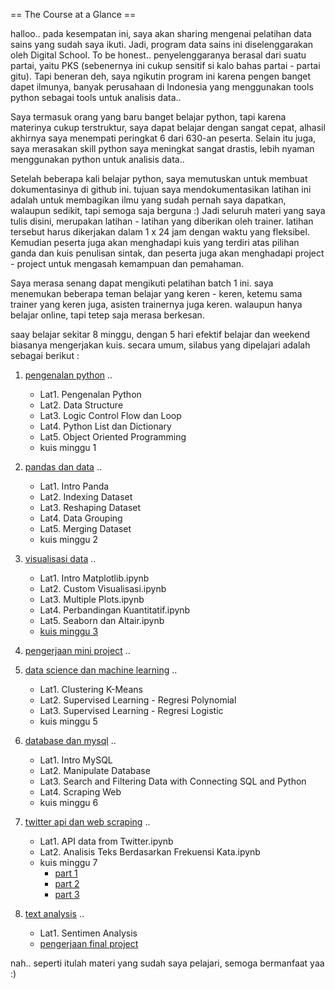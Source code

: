 == The Course at a Glance ==

halloo.. pada kesempatan ini, saya akan sharing mengenai pelatihan data sains yang sudah saya ikuti. Jadi, program data sains ini diselenggarakan oleh Digital School. To be honest.. penyelenggaranya berasal dari suatu partai, yaitu PKS (sebenernya ini cukup sensitif si kalo bahas partai - partai gitu). Tapi beneran deh, saya ngikutin program ini karena pengen banget dapet ilmunya, banyak perusahaan di Indonesia yang menggunakan tools python sebagai tools untuk analisis data..

Saya termasuk orang yang baru banget belajar python, tapi karena materinya cukup terstruktur, saya dapat belajar dengan sangat cepat, alhasil akhirnya saya menempati peringkat 6 dari 630-an peserta. Selain itu juga, saya merasakan skill python saya meningkat sangat drastis, lebih nyaman menggunakan python untuk analisis data..

Setelah beberapa kali belajar python, saya memutuskan untuk membuat dokumentasinya di github ini. tujuan saya mendokumentasikan latihan ini adalah untuk membagikan ilmu yang sudah pernah saya dapatkan, walaupun sedikit, tapi semoga saja berguna :) Jadi seluruh materi yang saya tulis disini, merupakan latihan - latihan yang diberikan oleh trainer. latihan tersebut harus dikerjakan dalam 1 x 24 jam dengan waktu yang fleksibel. Kemudian peserta juga akan menghadapi kuis yang terdiri atas pilihan ganda dan kuis penulisan sintak, dan peserta juga akan menghadapi project - project untuk mengasah kemampuan dan pemahaman.

Saya merasa senang dapat mengikuti pelatihan batch 1 ini. saya menemukan beberapa teman belajar yang keren - keren, ketemu sama trainer yang keren juga, asisten trainernya juga keren. walaupun hanya belajar online, tapi tetep saja merasa berkesan.

saay belajar sekitar 8 minggu, dengan 5 hari efektif belajar dan weekend biasanya mengerjakan kuis. secara umum, silabus yang dipelajari adalah sebagai berikut :

1. [pengenalan python](https://github.com/mrifqia67/Course-Data-Science/tree/main/1.%20Pengenalan%20Python) ..
   - Lat1. Pengenalan Python
   - Lat2. Data Structure
   - Lat3. Logic Control Flow dan Loop
   - Lat4. Python List dan Dictionary
   - Lat5. Object Oriented Programming
   - kuis minggu 1 

2. [pandas dan data](https://github.com/mrifqia67/Course-Data-Science/tree/main/2.%20Pandas%20dan%20Data) ..
   - Lat1. Intro Panda
   - Lat2. Indexing Dataset
   - Lat3. Reshaping Dataset
   - Lat4. Data Grouping
   - Lat5. Merging Dataset
   - kuis minggu 2

3. [visualisasi data](https://github.com/mrifqia67/Course-Data-Science/tree/main/3.%20Visualisasi) ..
   - Lat1. Intro Matplotlib.ipynb
   - Lat2. Custom Visualisasi.ipynb
   - Lat3. Multiple Plots.ipynb
   - Lat4. Perbandingan Kuantitatif.ipynb
   - Lat5. Seaborn dan Altair.ipynb
   - [kuis minggu 3](https://github.com/mrifqia67/Course-Data-Science/blob/main/8.%20Quizz/Quiz3_Pekan3.ipynb)

4. [pengerjaan mini project](https://github.com/mrifqia67/Course-Data-Science/blob/main/9.%20Project/1.%20mini_project_muhammadrifqi842.ipynb) ..

5. [data science dan machine learning](https://github.com/mrifqia67/Course-Data-Science/tree/main/4.%20Data%20Science%20dan%20Machine%20Learning) ..
   - Lat1. Clustering K-Means
   - Lat2. Supervised Learning - Regresi Polynomial
   - Lat3. Supervised Learning - Regresi Logistic
   - kuis minggu 5

6. [database dan mysql](https://github.com/mrifqia67/Course-Data-Science/tree/main/5.%20Database%20dan%20MySQL) ..
   - Lat1. Intro MySQL
   - Lat2. Manipulate Database
   - Lat3. Search and Filtering Data with Connecting SQL and Python
   - Lat4. Scraping Web
   - kuis minggu 6

7. [twitter api dan web scraping](https://github.com/mrifqia67/Course-Data-Science/tree/main/6.%20Twitter%20API%20dan%20Web%20Scraping) ..
   - Lat1. API data from Twitter.ipynb
   - Lat2. Analisis Teks Berdasarkan Frekuensi Kata.ipynb
   - kuis minggu 7
     - [part 1](https://github.com/mrifqia67/Course-Data-Science/blob/main/8.%20Quizz/Quiz7_Pekan7%20part1.ipynb)
     - [part 2](https://github.com/mrifqia67/Course-Data-Science/blob/main/8.%20Quizz/Quiz7_Pekan7%20part2.ipynb)
     - [part 3](https://github.com/mrifqia67/Course-Data-Science/blob/main/8.%20Quizz/Quiz7_Pekan7%20part3.ipynb)

8. [text analysis](https://github.com/mrifqia67/Course-Data-Science/tree/main/7.%20Text%20Analysis) ..
   - Lat1. Sentimen Analysis
   - [pengerjaan final project](https://github.com/mrifqia67/Course-Data-Science/blob/main/9.%20Project/2.%20final_project_muhammadrifqi842.ipynb)

nah.. seperti itulah materi yang sudah saya pelajari, semoga bermanfaat yaa :)
